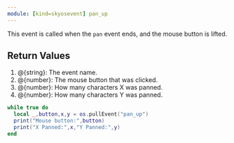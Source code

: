 ```yaml
---
module: [kind=skyosevent] pan_up
---
```

This event is called when the `pan` event ends, and the mouse button is lifted.
## **Return Values**
1. @{string}: The event name.
2. @{number}: The mouse button that was clicked.
3. @{number}: How many characters X was panned.
4. @{number}: How many characters Y was panned.

```lua
while true do
  local _,button,x,y = os.pullEvent("pan_up")
  print("Mouse button:",button)
  print("X Panned:",x,"Y Panned:",y)
end
```